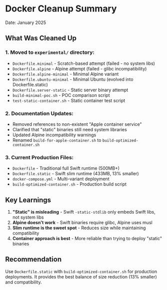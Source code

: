 # Docker Cleanup Summary

Date: January 2025

## What Was Cleaned Up

### 1. Moved to `experimental/` directory:
- `Dockerfile.minimal` - Scratch-based attempt (failed - no system libs)
- `Dockerfile.alpine` - Alpine attempt (failed - glibc incompatibility)  
- `Dockerfile.alpine-minimal` - Minimal Alpine variant
- `Dockerfile.ubuntu-minimal` - Minimal Ubuntu (evolved into Dockerfile.static)
- `Dockerfile.server-static` - Static server binary attempt
- `build-minimal-poc.sh` - POC comparison script
- `test-static-container.sh` - Static container test script

### 2. Documentation Updates:
- Removed references to non-existent "Apple container service"
- Clarified that "static" binaries still need system libraries
- Updated Alpine incompatibility warnings
- Renamed `build-for-apple-container.sh` to `build-optimized-container.sh`

### 3. Current Production Files:
- `Dockerfile` - Traditional full Swift runtime (500MB+)
- `Dockerfile.static` - Swift slim runtime (433MB, 13% smaller)
- `docker-compose.yml` - Multi-variant deployment
- `build-optimized-container.sh` - Production build script

## Key Learnings

1. **"Static" is misleading** - Swift `-static-stdlib` only embeds Swift libs, not system libs
2. **Alpine doesn't work** - Swift binaries require glibc, Alpine uses musl
3. **Slim runtime is the sweet spot** - Reduces size while maintaining compatibility
4. **Container approach is best** - More reliable than trying to deploy "static" binaries

## Recommendation

Use `Dockerfile.static` with `build-optimized-container.sh` for production deployments. It provides the best balance of size reduction (13% smaller) and compatibility.